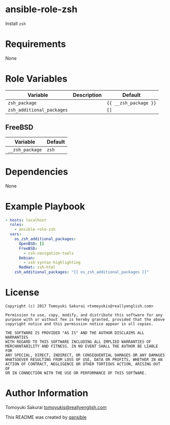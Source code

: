 # ansible-role-zsh

Install `zsh`

# Requirements

None

# Role Variables

| Variable | Description | Default |
|----------|-------------|---------|
| `zsh_package` | | `{{ __zsh_package }}` |
| `zsh_additional_packages` | | `[]` |

## FreeBSD

| Variable | Default |
|----------|---------|
| `__zsh_package` | `zsh` |

# Dependencies

None

# Example Playbook

```yaml
- hosts: localhost
  roles:
    - ansible-role-zsh
  vars:
    os_zsh_additional_packages:
      OpenBSD: []
      FreeBSD:
        - zsh-navigation-tools
      Debian:
        - zsh-syntax-highlighting
      RedHat: zsh-html
    zsh_additional_packages: "{{ os_zsh_additional_packages }}"
```

# License

```
Copyright (c) 2017 Tomoyuki Sakurai <tomoyukis@reallyenglish.com>

Permission to use, copy, modify, and distribute this software for any
purpose with or without fee is hereby granted, provided that the above
copyright notice and this permission notice appear in all copies.

THE SOFTWARE IS PROVIDED "AS IS" AND THE AUTHOR DISCLAIMS ALL WARRANTIES
WITH REGARD TO THIS SOFTWARE INCLUDING ALL IMPLIED WARRANTIES OF
MERCHANTABILITY AND FITNESS. IN NO EVENT SHALL THE AUTHOR BE LIABLE FOR
ANY SPECIAL, DIRECT, INDIRECT, OR CONSEQUENTIAL DAMAGES OR ANY DAMAGES
WHATSOEVER RESULTING FROM LOSS OF USE, DATA OR PROFITS, WHETHER IN AN
ACTION OF CONTRACT, NEGLIGENCE OR OTHER TORTIOUS ACTION, ARISING OUT OF
OR IN CONNECTION WITH THE USE OR PERFORMANCE OF THIS SOFTWARE.
```

# Author Information

Tomoyuki Sakurai <tomoyukis@reallyenglish.com>

This README was created by [qansible](https://github.com/trombik/qansible)

